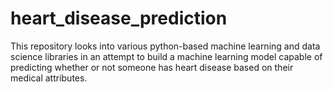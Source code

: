 # heart_disease_prediction
This repository looks into various python-based machine learning and data science libraries  in an attempt to build a machine learning model capable of predicting whether or not someone  has heart disease based on their medical attributes.
